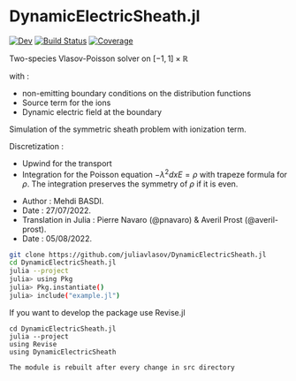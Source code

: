 # DynamicElectricSheath.jl

[![Dev](https://img.shields.io/badge/docs-dev-blue.svg)](https://JuliaVlasov.github.io/DynamicElectricSheath.jl/dev/)
[![Build Status](https://github.com/JuliaVlasov/DynamicElectricSheath.jl/actions/workflows/CI.yml/badge.svg?branch=main)](https://github.com/JuliaVlasov/DynamicElectricSheath.jl/actions/workflows/CI.yml?query=branch%3Amain)
[![Coverage](https://codecov.io/gh/JuliaVlasov/DynamicElectricSheath.jl/branch/main/graph/badge.svg)](https://codecov.io/gh/JuliaVlasov/DynamicElectricSheath.jl)

Two-species Vlasov-Poisson solver on $[-1,1] \times \mathbb{R}$
 
 with :
 - non-emitting boundary conditions on the distribution functions
 - Source term for the ions
 - Dynamic electric field at the boundary
 
 
 Simulation of the symmetric sheath problem with ionization term.
 
 Discretization :
 - Upwind for the transport
 - Integration for the Poisson equation $-\lambda^2 dx E = \rho$ with trapeze formula for $\rho$.  The integration  preserves the symmetry of $\rho$ if it is even.
 
 
  * Author : Mehdi BASDI. 
  * Date : 27/07/2022.
  * Translation in Julia : Pierre Navaro (@pnavaro) & Averil Prost (@averil-prost).
  * Date : 05/08/2022.

```bash
git clone https://github.com/juliavlasov/DynamicElectricSheath.jl
cd DynamicElectricSheath.jl
julia --project
julia> using Pkg
julia> Pkg.instantiate()
julia> include("example.jl")
```

If you want to develop the package use Revise.jl
```
cd DynamicElectricSheath.jl
julia --project
using Revise
using DynamicElectricSheath

The module is rebuilt after every change in src directory
